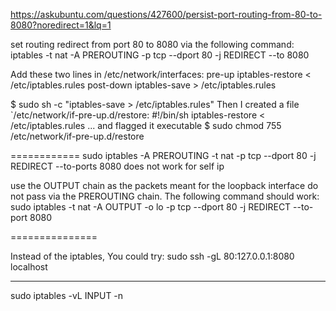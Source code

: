 https://askubuntu.com/questions/427600/persist-port-routing-from-80-to-8080?noredirect=1&lq=1

set routing redirect from port 80 to 8080 via the following command:
iptables -t nat -A PREROUTING -p tcp --dport 80 -j REDIRECT --to 8080

Add these two lines in /etc/network/interfaces:
pre-up iptables-restore < /etc/iptables.rules
post-down iptables-save > /etc/iptables.rules


$ sudo sh -c "iptables-save > /etc/iptables.rules"
Then I created a file `/etc/network/if-pre-up.d/restore:
#!/bin/sh
iptables-restore < /etc/iptables.rules
... and flagged it executable
$ sudo chmod 755 /etc/network/if-pre-up.d/restore



============
sudo iptables -A PREROUTING -t nat -p tcp --dport 80 -j REDIRECT --to-ports 8080
does not work for self ip

use the OUTPUT chain as the packets meant for the loopback interface do not pass via the PREROUTING chain. The following command should work:
sudo iptables -t nat -A OUTPUT -o lo -p tcp --dport 80 -j REDIRECT --to-port 8080

===============

Instead of the iptables, You could try:
sudo ssh -gL 80:127.0.0.1:8080 localhost


-------------------------
sudo iptables -vL INPUT -n

